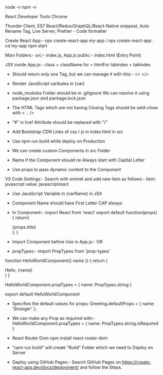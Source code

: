 node -v
npm -v

React Developer Tools Chrome

Thunder Client,
ES7 React/Redux/GraphQL/React-Native snippest,
Auto Rename Tag,
Live Server,
Prettier - Code formatter

Create React App:-
npx create-react-app my-app / npx create-react-app .
cd my-app
npm start

Main Folders:-
src:- index.js, App.js
public:- index.html (Entry Point)

JSX inside App.js:-
class       = className
for         = htmlFor
tabindex    = tabIndex

- Should return only one Tag, but we can manage it with this:-
<>
</>

- Render JavaScript varibales in {var}

- node_modules Folder should be in .gitignore
We can resolve it using package.json and package.lock.json

- The HTML Tags which are not having Closing Tags should be seld-close with < .. />
- "#" in href Attribute should be replaced with "/"
- Add Bootstrap CDN Links of css / js in index.html in src

- Use npm run build while deploy on Production

- We can create custom Components in src Folder
- Name if the Component should ne Always start with Capital Letter
- Use props to pass dynamic content to the Component

VS Code Settings:-
Search with emmet and add new item as follows:-
item: javascript value: javascriptreact

- Use JavaScript Variable in {varName} in JSX

- Component Name should have First Letter CAP always
- In Component:-
  	import React from 'react'
  	export default function(props){
  	  	return(
  	  		<div>{props.title}</div>
  	  	);
  }
- Import Component before Use in App.js:-
  <Navbar></Navbar> OR <Navbar title="TextUtils" />

- propTypes:-
import PropTypes from 'prop-types'

function HelloWorldComponent({ name }) {
  return (
    <div>Hello, {name}</div>
  )
}

HelloWorldComponent.propTypes = {
  name: PropTypes.string
}

export default HelloWorldComponent

- Specifies the default values for props:
Greeting.defaultProps = {
  name: 'Stranger'
};

- We can make any Prop as required with:-
HelloWorldComponent.propTypes = {
  name: PropTypes.string.isRequired
}

- React Router Dom
npm install react-router-dom

- "npm run build" will create "Build" Folder which we need to Deploy on Server

- Deploy using GitHub Pages:-
Search GitHub Pages on https://create-react-app.dev/docs/deployment/ and follow the Steps.
